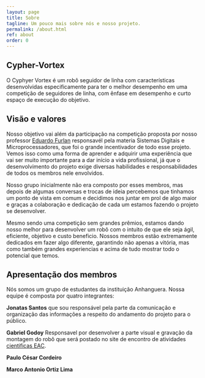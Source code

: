 ```yaml
---
layout: page
title: Sobre
tagline: Um pouco mais sobre nós e nosso projeto.
permalink: /about.html
ref: about
order: 0
---
```


<h2>Cypher-Vortex</h2>

O Cyphyer Vortex é um robô seguidor de linha com características desenvolvidas especificamente para ter o melhor desempenho em uma competição de seguidores de linha, com ênfase em desempenho e curto espaço de execução do objetivo.


<h2>Visão e valores</h2>

Nosso objetivo vai além da participação na competição proposta por nosso professor [Eduardo Furlan][Eduardo-Furlan] responsavél pela materia Sistemas Digitais e Microprocessadores, que foi o grande incentivador de todo esse projeto. Vemos isso como uma forma de aprender e adquirir uma experiência que vai ser muito importante para a dar início a vida profissional, já que o desenvolvimento do projeto exige diversas habilidades e responsabilidades de todos os membros nele envolvidos.

Nosso grupo inicialmente não era composto por esses membros, mas depois de algumas conversas e trocas de ideia percebemos que tinhamos um ponto de vista em comum e decidimos nos juntar em prol de algo maior e graças a colaboração e dedicação de cada um estamos fazendo o projeto se desenvolver.

Mesmo sendo uma competição sem grandes prêmios, estamos dando nosso melhor para desenvolver um robô com o intuito de que ele seja ágil, eficiente, objetivo e custo beneficio. Nossos membros estão extremamente dedicados em fazer algo diferente, garantindo não apenas a vitória, mas como também grandes experiencias e acima de tudo mostrar todo o potencial que temos.

<h2>Apresentação dos membros</h2>

Nós somos um grupo de estudantes da instituição Anhanguera. Nossa equipe é composta por quatro integrantes:

 **Jonatas Santos** que sou responsável pela parte da comunicação e organização das informações a respeito do andamento do projeto para o público. 
 
 **Gabriel Godoy** Responsavel por desenvolver a parte visual e gravação da montagem do robô que será postado no site de encontro de atividades [cientificas EAC][cientificas-EAC].

 **Paulo César Cordeiro**

 **Marco Antonio Ortiz Lima**

 
[Eduardo-Furlan]: https://github.com/efurlanm
[cientificas-EAC]: https://eac.pgsscogna.com.br/
